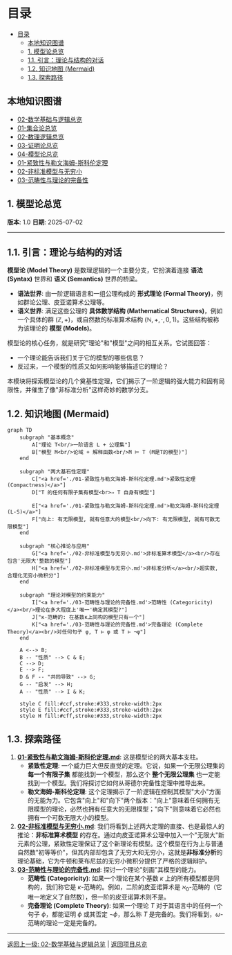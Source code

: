 <!-- 本地目录区块 -->
# 目录

- [目录](#目录)
  - [本地知识图谱](#本地知识图谱)
  - [1. 模型论总览](#1-模型论总览)
  - [1.1. 引言：理论与结构的对话](#11-引言理论与结构的对话)
  - [1.2. 知识地图 (Mermaid)](#12-知识地图-mermaid)
  - [1.3. 探索路径](#13-探索路径)

<!-- 本地知识图谱区块 -->
## 本地知识图谱

- [02-数学基础与逻辑总览](../00-数学基础与逻辑总览.md)
- [01-集合论总览](../01-集合论/00-集合论总览.md)
- [02-数理逻辑总览](../02-数理逻辑/00-数理逻辑总览.md)
- [03-证明论总览](../03-证明论/00-证明论总览.md)
- [04-模型论总览](./00-模型论总览.md)
- [01-紧致性与勒文海姆-斯科伦定理](./01-紧致性与勒文海姆-斯科伦定理.md)
- [02-非标准模型与无穷小](./02-非标准模型与无穷小.md)
- [03-范畴性与理论的完备性](./03-范畴性与理论的完备性.md)

## 1. 模型论总览

**版本**: 1.0
**日期**: 2025-07-02

---

## 1.1. 引言：理论与结构的对话

**模型论 (Model Theory)** 是数理逻辑的一个主要分支，它扮演着连接 **语法 (Syntax)** 世界和 **语义 (Semantics)** 世界的桥梁。

- **语法世界**: 由一阶逻辑语言和一组公理构成的 **形式理论 (Formal Theory)**，例如群论公理、皮亚诺算术公理等。
- **语义世界**: 满足这些公理的 **具体数学结构 (Mathematical Structures)**，例如一个具体的群 $(\mathbb{Z}, +)$，或自然数的标准算术结构 $(\mathbb{N}, +, \cdot, 0, 1)$。这些结构被称为该理论的 **模型 (Models)**。

模型论的核心任务，就是研究"理论"和"模型"之间的相互关系。它试图回答：

- 一个理论能告诉我们关于它的模型的哪些信息？
- 反过来，一个模型的性质又如何影响能够描述它的理论？

本模块将探索模型论的几个奠基性定理，它们揭示了一阶逻辑的强大能力和固有局限性，并催生了像"非标准分析"这样奇妙的数学分支。

## 1.2. 知识地图 (Mermaid)

```mermaid
graph TD
    subgraph "基本概念"
        A["理论 T<br/>一阶语言 L + 公理集"]
        B["模型 M<br/>论域 + 解释函数<br/>M ⊨ T (M是T的模型)"]
    end

    subgraph "两大基石性定理"
        C["<a href='./01-紧致性与勒文海姆-斯科伦定理.md'>紧致性定理 (Compactness)</a>"]
        D["T 的任何有限子集有模型<br>⇒ T 自身有模型"]
        
        E["<a href='./01-紧致性与勒文海姆-斯科伦定理.md'>勒文海姆-斯科伦定理 (L-S)</a>"]
        F["向上: 有无限模型, 就有任意大的模型<br/>向下: 有无限模型, 就有可数无限模型"]
    end

    subgraph "核心推论与应用"
        G["<a href='./02-非标准模型与无穷小.md'>非标准算术模型</a><br/>存在包含'无限大'整数的模型"]
        H["<a href='./02-非标准模型与无穷小.md'>非标准分析</a><br/>超实数, 合理化无穷小微积分"]
    end

    subgraph "理论对模型的约束能力"
        I["<a href='./03-范畴性与理论的完备性.md'>范畴性 (Categoricity)</a><br/>理论在多大程度上'唯一'确定其模型?"]
        J["κ-范畴的: 在基数κ上同构的模型只有一个"]
        K["<a href='./03-范畴性与理论的完备性.md'>完备理论 (Complete Theory)</a><br/>对任何句子 φ, T ⊢ φ 或 T ⊢ ¬φ"]
    end

    A <--> B;
    B -- "性质" --> C & E;
    C --> D;
    E --> F;
    D & F -- "共同导致" --> G;
    G -- "启发" --> H;
    A -- "性质" --> I & K;

    style C fill:#ccf,stroke:#333,stroke-width:2px
    style E fill:#ccf,stroke:#333,stroke-width:2px
    style H fill:#cff,stroke:#333,stroke-width:2px
```

## 1.3. 探索路径

1. **[01-紧致性与勒文海姆-斯科伦定理.md](./01-紧致性与勒文海姆-斯科伦定理.md)**: 这是模型论的两大基本支柱。
    - **紧致性定理**: 一个威力巨大但反直觉的定理。它说，如果一个无限公理集的 **每一个有限子集** 都能找到一个模型，那么这个 **整个无限公理集** 也一定能找到一个模型。我们将探讨它如何从哥德尔完备性定理中推导出来。
    - **勒文海姆-斯科伦定理**: 这个定理揭示了一阶逻辑在控制其模型"大小"方面的无能为力。它包含"向上"和"向下"两个版本："向上"意味着任何拥有无限模型的理论，必然也拥有任意大的无限模型；"向下"则意味着它必然也拥有一个可数无限大小的模型。
2. **[02-非标准模型与无穷小.md](./02-非标准模型与无穷小.md)**: 我们将看到上述两大定理的直接、也是最惊人的推论：**非标准算术模型** 的存在。通过向皮亚诺算术公理中加入一个"无限大"新元素的公理，紧致性定理保证了这个新理论有模型。这个模型在行为上与普通自然数"初等等价"，但其内部却包含了无穷大和无穷小，这就是**非标准分析**的理论基础，它为牛顿和莱布尼兹的无穷小微积分提供了严格的逻辑辩护。
3. **[03-范畴性与理论的完备性.md](./03-范畴性与理论的完备性.md)**: 探讨一个理论"刻画"其模型的能力。
    - **范畴性 (Categoricity)**: 如果一个理论在某个基数 $\kappa$ 上的所有模型都是同构的，我们称它是 $\kappa$-范畴的。例如，二阶的皮亚诺算术是 $\aleph_0$-范畴的（它唯一地定义了自然数），但一阶的皮亚诺算术则不是。
    - **完备理论 (Complete Theory)**: 如果一个理论 $T$ 对于其语言中的任何一个句子 $\phi$，都能证明 $\phi$ 或其否定 $\neg\phi$，那么称 $T$ 是完备的。我们将看到，$\omega$-范畴的理论一定是完备的。

---
[返回上一级: 02-数学基础与逻辑总览](../00-数学基础与逻辑总览.md) | [返回项目总览](../../09-项目总览/00-项目总览.md)
